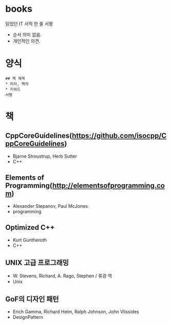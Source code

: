 # books
읽었던 IT 서적 한 줄 서평

* 순서 의미 없음.
* 개인적인 의견.

# 양식

```
## 책 제목
* 저자, 역자
* 키워드
서평
```

# 책

## CppCoreGuidelines(https://github.com/isocpp/CppCoreGuidelines)
* Bjarne Stroustrup, Herb Sutter
* C++

## Elements of Programming(http://elementsofprogramming.com)
* Alexander Stepanov, Paul McJones
* programming

## Optimized C++
* Kurt Guntheroth
* C++

## UNIX 고급 프로그래밍
* W. Stevens, Richard, A. Rago, Stephen / 류광 역
* Unix

## GoF의 디자인 패턴
* Erich Gamma, Richard Helm, Ralph Johnson, John Vlissides
* DesignPattern
